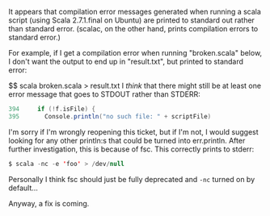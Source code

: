 It appears that compilation error messages generated when running a scala script (using Scala 2.7.1.final on Ubuntu) are printed to standard out rather than standard error. (scalac, on the other hand, prints compilation errors to standard error.)

For example, if I get a compilation error when running "broken.scala" below, I don't want the output to end up in "result.txt", but printed to standard error:

  $$ scala broken.scala > result.txt
I *think* that there might still be at least one error message that goes to STDOUT rather than STDERR:
```scala
394	    if (!f.isFile) {
395	      Console.println("no such file: " + scriptFile)
```

I'm sorry if I'm wrongly reopening this ticket, but if I'm not, I would suggest looking for any other println:s that could be turned into err.println.
After further investigation, this is because of fsc. This correctly prints to stderr:
```scala
$ scala -nc -e 'foo' > /dev/null
```

Personally I think fsc should just be fully deprecated and `-nc` turned on by default...

Anyway, a fix is coming.
